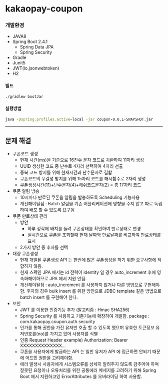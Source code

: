 # kakaopay-coupon


### 개발환경
- JAVA8
- Spring Boot 2.4.1
  - Spring Data JPA
  - Spring Security
- Gradle
- Junit5
- JWT(io.jsonwebtoken)
- H2

#### 빌드
``` bash
./gradlew bootJar  
```
#### 실행방법
``` bash
java -Dspring.profiles.active=local -jar coupon-0.0.1-SNAPSHOT.jar
```
----

## 문제 해결
- 쿠폰코드 생성
  - 현재 시간(ms)을 기준으로 16진수 문자 코드로 치환하여 11자리 생성 
  - UUID 생성한 코드 중 난수로 4자리 선택하여 4자리 선출
  - 중복 코드 방지를 위해 현재시간과 난수문자로 결합 
  - 쿠폰코드의 무결성 방지를 위해 15자리 코드를 해시함수로 2자리 생성
  - 쿠폰생성시간(11)+난수문자(4)+해쉬코드문자(2) = 총 17자리 코드
- 쿠폰 알림 방송
  - 10시마다 만료된 쿠폰을 알림을 발송하도록 Scheduling 기능사용
  - 개선해야될점 : Batch 알림을 기존 어플리케이션에 영향을 주지 않고 따로 독립하여 배포 할 수 있도록 요구됨
- 쿠폰 만료상태 관리
  - 방안
    - 하루 정각에 배치를 돌려 쿠폰상태를 확인하여 만료상태로 변경
    - 실시간으로 쿠폰을 조회할때 현재 날짜와 만료날짜를 비교하여 만료상태를 표시
  - 2가지 방안 중 후자를 선택
- 대량 쿠폰생성
  - 현재 개발된 쿠폰생성 API 는 한번에 많은 쿠폰생성을 하기 위한 요구사항에 적합하지 않음.
  - 현재 스펙인 JPA 에서는 id 전략이 identity 일 경우 auto_increment 후에 영속화해야하므로 JPA 에서 지원 안됨.
  - 개선해야될점 : auto_increment 를 사용하지 않거나 다른 방법으로 구현해야함.
    후자의 경우 bulk insert 를 위한 방안으로 JDBC template 같은 방법으로 batch insert 를 구현해야 한다. 
- 보안
  - JWT 를 이용한 인증기능 추가 (알고리즘 : Hmac SHA256) 
  - Spring Security 를 사용하고 기존기능에 확장하여 개발함. package : com.kakaopay.coupon.auth.security
  - 인가를 통해 권한을 가진 유저만 호출 할 수 있도록 했으며 유효한 토큰정보 유저번호를(no)를 가지고 있어 사용자를 식별
  - 인증 Request Header example) Authorization: Bearer XXXXXXXXXXXXXX...
  - 쿠폰을 사용자에게 발급하는 API 는 일반 유저가 API 에 접근하면 안되기 때문에 어드민 권한을 고려해야함.
  - 에러 발생시 사용자에게 시스템오류를 상세히 알려주지 않도록 감추어야 하며 잘못된 요청이나 오류처리를 위한 
    공통에러 메세지를 고려하기 위해 Spring Boot 에서 지원하고있 ErrorAttributes 를 오버라이딩 하여 사용함.
